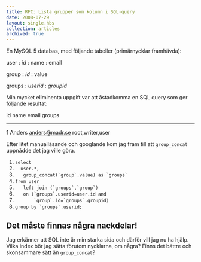 ```yaml
---
title: RFC: Lista grupper som kolumn i SQL-query
date: 2008-07-29
layout: single.hbs
collection: articles
archived: true
---
```

En MySQL 5 databas, med följande tabeller (primärnycklar framhävda):

user
:   *id*
:   name
:   email

group
:   *id*
:   value

groups
:   *userid*
:   *groupid*

Min mycket eliminenta uppgift var att åstadkomma en SQL query som ger
följande resultat:

  id   name     email              groups
  ---- -------- ------------------ ------------------
  1    Anders   <anders@madr.se>   root,writer,user

Efter litet manualläsande och googlande kom jag fram till att
`group_concat` uppnådde det jag ville göra.

1.  `select`
2.  `   user.*, `
3.  ``    group_concat(`group`.value) as `groups`  ``
4.  `from user `
5.  ``    left join (`groups`,`group`)  ``
6.  ``    on (`groups`.userid=user.id and  ``
7.  ``        `group`.id=`groups`.groupid)  ``
8.  `` group by `groups`.userid; ``

Det måste finnas några nackdelar!
---------------------------------

Jag erkänner att SQL inte är min starka sida och därför vill jag nu ha
hjälp. Vilka index bör jag sätta förutom nycklarna, om några? Finns det
bättre och skonsammare sätt än `group_concat`?